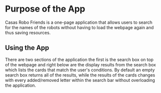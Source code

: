 # **Purpose of the App**
Casas Robo Friends is a one-page application that allows users to search for the names of the robots without having to load the webpage again and thus saving resources.

## Using the App
There are two sections of the application the first is the search box on top of the webpage and right below are the display results from the search box which lists the cards that match the user's conditions. By default an empty search box returns all of the results, while the results of the cards changes with every added/removed letter within the search bar without overloading the application.
